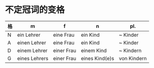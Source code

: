 # 不定冠词的变格
| 格  | m             | f          | n              | pl.          |
| --- | ------------- | ---------- | -------------  | ------------ |
| N   | ein Lehrer    | eine Frau  | ein Kind       | ~ Kinder     |
| A   | einen Lehrer  | eine Frau  | ein Kind       | ~ Kinder     |
| D   | einem Lehrer  | einer Frau | einem Kind     | ~ Kindern    |
| G   | eines Lehrers | einer Frau | eines Kind(e)s | von Kindern  |
